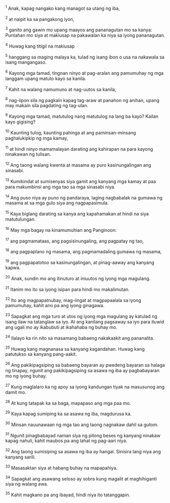 <sup>1</sup>
Anak, kapag nangako kang managot sa utang ng iba, 

<sup>2</sup>
at naipit ka sa pangakong iyon, 

<sup>3</sup>
ganito ang gawin mo upang maayos ang pananagutan mo sa kanya: Puntahan mo siya at makiusap na pakawalan ka niya sa iyong pananagutan. 

<sup>4</sup>
Huwag kang titigil na makiusap 

<sup>5</sup>
hanggang sa maging malaya ka, tulad ng isang ibon o usa na nakawala sa isang mangangaso. 

<sup>6</sup>
Kayong mga tamad, tingnan ninyo at pag-aralan ang pamumuhay ng mga langgam upang matuto kayo sa kanila. 

<sup>7</sup>
Kahit na walang namumuno at nag-uutos sa kanila, 

<sup>8</sup>
nag-iipon sila ng pagkain kapag tag-araw at panahon ng anihan, upang may makain sila pagdating ng tag-ulan. 

<sup>9</sup>
Kayong mga tamad, matutulog nang matutulog na lang ba kayo? Kailan kayo gigising? 

<sup>10</sup>
Kaunting tulog, kaunting pahinga at ang paminsan-minsang paghalukipkip ng mga kamay, 

<sup>11</sup>
at hindi ninyo mamamalayan darating ang kahirapan na para kayong ninakawan ng tulisan. 

<sup>12</sup>
Ang taong walang kwenta at masama ay puro kasinungalingan ang sinasabi. 

<sup>13</sup>
Kumikindat at sumisenyas siya gamit ang kanyang mga kamay at paa para makumbinsi ang mga tao sa mga sinasabi niya. 

<sup>14</sup>
Ang puso niya ay puno ng pandaraya, laging nagbabalak na gumawa ng masama at sa mga gulo siya ang nagpapasimula. 

<sup>15</sup>
Kaya biglang darating sa kanya ang kapahamakan at hindi na siya matutulungan. 

<sup>16</sup>
May mga bagay na kinamumuhian ang Panginoon: 

<sup>17</sup>
ang pagmamataas, ang pagsisinungaling, ang pagpatay ng tao, 

<sup>18</sup>
ang pagpaplano ng masama, ang pagmamadaling gumawa ng masama, 

<sup>19</sup>
ang pagpapatotoo sa kasinungalingan, at pinag-aaway ang kanyang kapwa. 

<sup>20</sup>
Anak, sundin mo ang itinuturo at iniuutos ng iyong mga magulang. 

<sup>21</sup>
Itanim mo ito sa iyong isipan para hindi mo makalimutan. 

<sup>22</sup>
Ito ang magpapatnubay, mag-iingat at magpapaalala sa iyong pamumuhay, kahit ano pa ang iyong ginagawa. 

<sup>23</sup>
Sapagkat ang mga turo at utos ng iyong mga magulang ay katulad ng isang ilaw na tatanglaw sa iyo. At ang kanilang pagsaway sa iyo para ituwid ang ugali mo ay ikabubuti at ikahahaba ng buhay mo. 

<sup>24</sup>
Ilalayo ka rin nito sa masamang babaeng nakakaakit ang pananalita. 

<sup>25</sup>
Huwag kang magnanasa sa kanyang kagandahan. Huwag kang patutukso sa kanyang pang-aakit. 

<sup>26</sup>
Ang pakikipagsiping sa babaeng bayaran ay pwedeng bayaran sa halaga ng tinapay, ngunit ang pakikipagsiping sa asawa ng iba ay pagbabayaran mo ng iyong buhay. 

<sup>27</sup>
Kung maglalaro ka ng apoy sa iyong kandungan tiyak na masusunog ang damit mo. 

<sup>28</sup>
At kung tatapak ka sa baga, mapapaso ang mga paa mo. 

<sup>29</sup>
Kaya kapag sumiping ka sa asawa ng iba, magdurusa ka. 

<sup>30</sup>
Minsan nauunawaan ng mga tao ang taong nagnakaw dahil sa gutom. 

<sup>31</sup>
Ngunit pinagbabayad naman siya ng pitong beses ng kanyang ninakaw kapag nahuli, kahit maubos pa ang lahat ng pag-aari niya. 

<sup>32</sup>
Ang taong sumisiping sa asawa ng iba ay hangal. Sinisira lang niya ang kanyang sarili. 

<sup>33</sup>
Masasaktan siya at habang buhay na mapapahiya. 

<sup>34</sup>
Sapagkat ang asawang seloso ay sobra kung magalit at maghihiganti siya ng walang awa. 

<sup>35</sup>
Kahit magkano pa ang ibayad, hindi niya ito tatanggapin.